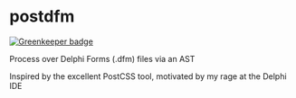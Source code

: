 # postdfm

[![Greenkeeper badge](https://badges.greenkeeper.io/spiltcoffee/postdfm.svg)](https://greenkeeper.io/)

Process over Delphi Forms (.dfm) files via an AST

Inspired by the excellent PostCSS tool, motivated by my rage at the Delphi IDE
